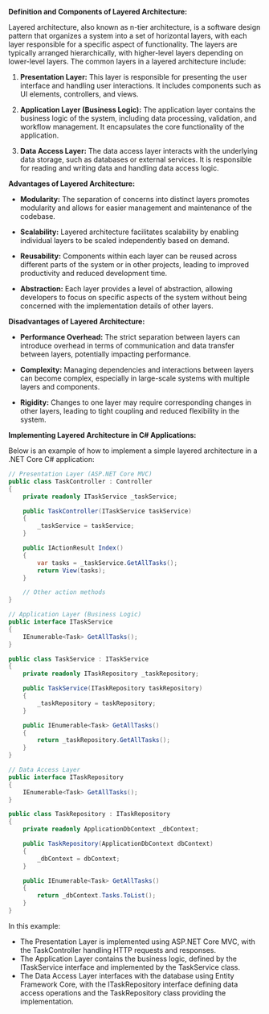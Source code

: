 **Definition and Components of Layered Architecture:**

Layered architecture, also known as n-tier architecture, is a software design pattern that organizes a system into a set of horizontal layers, with each layer responsible for a specific aspect of functionality. The layers are typically arranged hierarchically, with higher-level layers depending on lower-level layers. The common layers in a layered architecture include:

1. **Presentation Layer:** This layer is responsible for presenting the user interface and handling user interactions. It includes components such as UI elements, controllers, and views.

2. **Application Layer (Business Logic):** The application layer contains the business logic of the system, including data processing, validation, and workflow management. It encapsulates the core functionality of the application.

3. **Data Access Layer:** The data access layer interacts with the underlying data storage, such as databases or external services. It is responsible for reading and writing data and handling data access logic.

**Advantages of Layered Architecture:**

- **Modularity:** The separation of concerns into distinct layers promotes modularity and allows for easier management and maintenance of the codebase.
  
- **Scalability:** Layered architecture facilitates scalability by enabling individual layers to be scaled independently based on demand.
  
- **Reusability:** Components within each layer can be reused across different parts of the system or in other projects, leading to improved productivity and reduced development time.
  
- **Abstraction:** Each layer provides a level of abstraction, allowing developers to focus on specific aspects of the system without being concerned with the implementation details of other layers.

**Disadvantages of Layered Architecture:**

- **Performance Overhead:** The strict separation between layers can introduce overhead in terms of communication and data transfer between layers, potentially impacting performance.
  
- **Complexity:** Managing dependencies and interactions between layers can become complex, especially in large-scale systems with multiple layers and components.
  
- **Rigidity:** Changes to one layer may require corresponding changes in other layers, leading to tight coupling and reduced flexibility in the system.

**Implementing Layered Architecture in C# Applications:**

Below is an example of how to implement a simple layered architecture in a .NET Core C# application:

```csharp
// Presentation Layer (ASP.NET Core MVC)
public class TaskController : Controller
{
    private readonly ITaskService _taskService;

    public TaskController(ITaskService taskService)
    {
        _taskService = taskService;
    }

    public IActionResult Index()
    {
        var tasks = _taskService.GetAllTasks();
        return View(tasks);
    }

    // Other action methods
}

// Application Layer (Business Logic)
public interface ITaskService
{
    IEnumerable<Task> GetAllTasks();
}

public class TaskService : ITaskService
{
    private readonly ITaskRepository _taskRepository;

    public TaskService(ITaskRepository taskRepository)
    {
        _taskRepository = taskRepository;
    }

    public IEnumerable<Task> GetAllTasks()
    {
        return _taskRepository.GetAllTasks();
    }
}

// Data Access Layer
public interface ITaskRepository
{
    IEnumerable<Task> GetAllTasks();
}

public class TaskRepository : ITaskRepository
{
    private readonly ApplicationDbContext _dbContext;

    public TaskRepository(ApplicationDbContext dbContext)
    {
        _dbContext = dbContext;
    }

    public IEnumerable<Task> GetAllTasks()
    {
        return _dbContext.Tasks.ToList();
    }
}
```

In this example:
- The Presentation Layer is implemented using ASP.NET Core MVC, with the TaskController handling HTTP requests and responses.
- The Application Layer contains the business logic, defined by the ITaskService interface and implemented by the TaskService class.
- The Data Access Layer interfaces with the database using Entity Framework Core, with the ITaskRepository interface defining data access operations and the TaskRepository class providing the implementation.